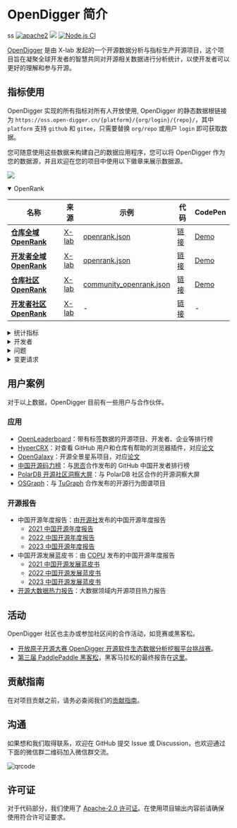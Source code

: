 # OpenDigger 简介
ss
[![apache2](https://img.shields.io/badge/license-Apache%202-blue)](https://github.com/X-lab2017/open-digger/blob/master/LICENSE) [![](https://img.shields.io/badge/Data-OpenDigger-2097FF)](https://github.com/X-lab2017/open-digger) [![Node.js CI](https://github.com/X-lab2017/open-digger/actions/workflows/node_ci.yml/badge.svg?branch=master)](https://github.com/X-lab2017/open-digger/actions/workflows/node_ci.yml)

[OpenDigger](https://github.com/X-lab2017/open-digger) 是由 X-lab 发起的一个开源数据分析与指标生产开源项目，这个项目旨在凝聚全球开发者的智慧共同对开源相关数据进行分析统计，以使开发者可以更好的理解和参与开源。

## 指标使用

OpenDigger 实现的所有指标对所有人开放使用, OpenDigger 的静态数据根链接为 `https://oss.open-digger.cn/{platform}/{org/login}/{repo}/`，其中 `platform` 支持 `github` 和 `gitee`，只需要替换 `org/repo` 或用户 `login` 即可获取数据。

您可随意使用这些数据来构建自己的数据应用程序，您可以将 OpenDigger 作为您的数据源，并且欢迎在您的项目中使用以下徽章来展示数据源。

[![](https://img.shields.io/badge/Data-OpenDigger-2097FF)](https://github.com/X-lab2017/open-digger)

<!-- OPENRANK -->
<details id="elevatedbtn" open>
  <summary>OpenRank</summary>
  <table>
    <thead>
      <tr>
        <th width="30%">名称</th>
        <th width="10%">来源</th>
        <th width="40%">示例</th>
        <th width="10%">代码</th>
        <th>CodePen</th>
      </tr>
    </thead>
    <tbody>
      <tr>
        <td class="centered-cell"><a href="metrics/global_openrank"><b>仓库全域 OpenRank</b></a></td>
        <td class="centered-cell"><a href="https://blog.frankzhao.cn/how_to_measure_open_source_2/">X-lab</a></td>
        <td class="centered-cell"><a href="https://oss.open-digger.cn/github/X-lab2017/open-digger/openrank.json">openrank.json</a></td>
        <td class="centered-cell"><a href="https://github.com/X-lab2017/open-digger/blob/master/src/metrics/indices.ts#L25">链接</a></td>
        <td class="centered-cell"><a href="https://codepen.io/frank-zsy/pen/bGjyqQj?type=openrank">Demo</a></td>
      </tr>
      <tr>
        <td class="centered-cell"><a href="metrics/global_openrank"><b>开发者全域 OpenRank</b></a></td>
        <td class="centered-cell"><a href="https://blog.frankzhao.cn/how_to_measure_open_source_3/">X-lab</a></td>
        <td class="centered-cell"><a href="https://oss.open-digger.cn/github/frank-zsy/openrank.json">openrank.json</a></td>
        <td class="centered-cell"><a href="https://github.com/X-lab2017/open-digger/blob/master/src/metrics/indices.ts#L57">链接</a></td>
        <td class="centered-cell"><a href="https://codepen.io/frank-zsy/pen/bGjyqQj?type=openrank&name=frank-zsy">Demo</a></td>
      </tr>
      <tr>
        <td class="centered-cell"><a href="metrics/community_openrank"><b>仓库社区 OpenRank</b></a></td>
        <td class="centered-cell"><a href="https://blog.frankzhao.cn/how_to_measure_open_source_3/">X-lab</a></td>
        <td class="centered-cell"><a href="https://oss.open-digger.cn/github/X-lab2017/open-digger/community_openrank.json">community_openrank.json</a></td>
        <td class="centered-cell"><a href="https://github.com/X-lab2017/open-digger/blob/master/src/metrics/indices.ts#L94">链接</a></td>
        <td class="centered-cell"><a href="https://codepen.io/frank-zsy/pen/abjMXBV">Demo</a></td>
      </tr>
      <tr>
        <td class="centered-cell"><a href="metrics/community_openrank"><b>开发者社区 OpenRank</b></a></td>
        <td class="centered-cell"><a href="https://blog.frankzhao.cn/how_to_measure_open_source_3/">X-lab</a></td>
        <td class="centered-cell">-</td>
        <td class="centered-cell"><a href="https://github.com/X-lab2017/open-digger/blob/master/src/metrics/indices.ts#L176">链接</a></td>
        <td class="centered-cell">-</td>
      </tr>
    </tbody>
  </table>
</details>

<!-- STATISTICS -->
<details id="elevatedbtn">
  <summary>统计指标</summary>
  <table>
    <thead>
      <tr>
        <th width="30%">名称</th>
        <th width="10%">来源</th>
        <th width="40%">示例</th>
        <th width="10%">代码</th>
        <th>CodePen</th>
      </tr>
    </thead>
    <tbody>
      <tr>
        <td class="centered-cell" rowspan="2"><a href="metrics/activity"><b>仓库活跃度</b></a></td>
        <td class="centered-cell" rowspan="2"><a href="https://blog.frankzhao.cn/how_to_measure_open_source_1/">X-lab</a></td>
        <td class="centered-cell"><a href="https://oss.open-digger.cn/github/X-lab2017/open-digger/activity.json">activity.json</a></td>
        <td class="centered-cell" rowspan="2"><a href="https://github.com/X-lab2017/open-digger/blob/master/src/metrics/indices.ts#L277">链接</a></td>
        <td class="centered-cell"><a href="https://codepen.io/frank-zsy/pen/bGjyqQj?type=activity">Demo</a></td>
      </tr>
      <tr>
        <td class="centered-cell"><a href="https://oss.open-digger.cn/github/X-lab2017/open-digger/activity_details.json">activity_details.json</a></td>
        <td class="centered-cell"><a href="https://codepen.io/tyn1998/pen/KKGxVrm">Demo</a></td>
      </tr>
      <tr>
        <td class="centered-cell" rowspan="2"><a href="metrics/activity"><b>开发者活跃度</b></a></td>
        <td class="centered-cell" rowspan="2"><a href="https://blog.frankzhao.cn/how_to_measure_open_source_1/">X-lab</a></td>
        <td class="centered-cell"><a href="https://oss.open-digger.cn/github/frank-zsy/activity.json">activity.json</a></td>
        <td class="centered-cell" rowspan="2"><a href="https://github.com/X-lab2017/open-digger/blob/master/src/metrics/indices.ts#L338">链接</a></td>
        <td class="centered-cell"><a href="https://codepen.io/frank-zsy/pen/bGjyqQj?type=activity">Demo</a></td>
      </tr>
      <tr>
        <td class="centered-cell"><a href="https://oss.open-digger.cn/github/frank-zsy/activity_details.json">activity_details.json</a></td>
        <td class="centered-cell">-</td>
      </tr>
      <tr>
        <td class="centered-cell">星标数</td>
        <td class="centered-cell">X-lab</td>
        <td class="centered-cell"><a href="https://oss.open-digger.cn/github/X-lab2017/open-digger/stars.json">stars.json</a></td>
        <td class="centered-cell"><a href="https://github.com/X-lab2017/open-digger/blob/master/src/metrics/metrics.ts#L18">链接</a></td>
        <td class="centered-cell"><a href="https://codepen.io/frank-zsy/pen/MWBdpNg?type=stars">Demo</a></td>
      </tr>
      <tr>
        <td class="centered-cell"><a href="metrics/technical_fork"><b>技术分叉</b></a></td>
        <td class="centered-cell"><a href="https://chaoss.community/zh-CN/metric-technical-fork/">CHAOSS</a></td>
        <td class="centered-cell"><a href="https://oss.open-digger.cn/github/X-lab2017/open-digger/technical_fork.json">technical_fork.json</a></td>
        <td class="centered-cell"><a href="https://github.com/X-lab2017/open-digger/blob/master/src/metrics/chaoss.ts#L12">链接</a></td>
        <td class="centered-cell"><a href="https://codepen.io/frank-zsy/pen/MWBdpNg?type=technical_fork">Demo</a></td>
      </tr>
      <tr>
        <td class="centered-cell">关注度</td>
        <td class="centered-cell">X-lab</td>
        <td class="centered-cell"><a href="https://oss.open-digger.cn/github/X-lab2017/open-digger/attention.json">attention.json</a></td>
        <td class="centered-cell"><a href="https://github.com/X-lab2017/open-digger/blob/master/src/metrics/indices.ts#L394">链接</a></td>
        <td class="centered-cell"><a href="https://codepen.io/frank-zsy/pen/MWBdpNg?type=attention">Demo</a></td>
      </tr>
      <tr>
        <td class="centered-cell"><a href="metrics/activity_dates_and_times"><b>活跃日期和时间</b></a></td>
        <td class="centered-cell"><a href="https://chaoss.community/zh-CN/metric-activity-dates-and-times/">CHAOSS</a></td>
        <td class="centered-cell"><a href="https://oss.open-digger.cn/github/X-lab2017/open-digger/active_dates_and_times.json">active_dates_and_times.json</a></td>
        <td class="centered-cell"><a href="https://github.com/X-lab2017/open-digger/blob/master/src/metrics/chaoss.ts#L960">链接</a></td>
        <td class="centered-cell"><a href="https://codepen.io/frank-zsy/pen/jOpQdZZ">Demo</a></td>
      </tr>
    </tbody>
  </table>
</details>

<!-- DEVELOPERS -->
<details id="elevatedbtn">
  <summary>开发者</summary>
  <table>
    <thead>
      <tr>
        <th width="30%">名称</th>
        <th width="10%">来源</th>
        <th width="40%">示例</th>
        <th width="10%">代码</th>
        <th>CodePen</th>
      </tr>
    </thead>
    <tbody>
      <tr>
        <td class="centered-cell" rowSpan="2"><a href="metrics/new_contributors"><b>新贡献者</b></a></td>
        <td class="centered-cell" rowSpan="2"><a href="https://chaoss.community/zh-CN/metric-new-contributors/">CHAOSS</a></td>
        <td class="centered-cell"><a href="https://oss.open-digger.cn/github/X-lab2017/open-digger/new_contributors.json">new_contributors.json</a></td>
        <td class="centered-cell" rowSpan="2"><a href="https://github.com/X-lab2017/open-digger/blob/master/src/metrics/chaoss.ts#L747">链接</a></td>
        <td class="centered-cell" rowSpan="2"><a href="https://codepen.io/frank-zsy/pen/RwBmpYZ">Demo</a></td>
      </tr>
      <tr>
        <td class="centered-cell"><a href="https://oss.open-digger.cn/github/X-lab2017/open-digger/new_contributors_detail.json">new_contributors_detail.json</a></td>
      </tr>
      <tr>
        <td class="centered-cell" rowSpan="2"><a href="metrics/contributors"><b>贡献者</b></a></td>
        <td class="centered-cell" rowSpan="2"><a href="https://chaoss.community/zh-CN/metric-contributors/">CHAOSS</a></td>
        <td class="centered-cell"><a href="https://oss.open-digger.cn/github/X-lab2017/open-digger/contributors.json">contributors.json</a></td>
        <td class="centered-cell" rowSpan="2"><a href="https://github.com/X-lab2017/open-digger/blob/master/src/metrics/chaoss.ts#L835">链接</a></td>
        <td class="centered-cell" rowSpan="2"><a href="https://codepen.io/frank-zsy/pen/RwBmpYZ">Demo</a></td>
      </tr>
      <tr>
        <td class="centered-cell"><a href="https://oss.open-digger.cn/github/X-lab2017/open-digger/contributors_detail.json">contributors_detail.json</a></td>
      </tr>
      <tr>
        <td class="centered-cell"><a href="metrics/inactive_contributors"><b>不活跃的贡献者</b></a></td>
        <td class="centered-cell"><a href="https://chaoss.community/zh-CN/metric-inactive-contributors/">CHAOSS</a></td>
        <td class="centered-cell"><a href="https://oss.open-digger.cn/github/X-lab2017/open-digger/inactive_contributors.json">inactive_contributors.json</a></td>
        <td class="centered-cell"><a href="https://github.com/X-lab2017/open-digger/blob/master/src/metrics/chaoss.ts#L880">链接</a></td>
        <td class="centered-cell"><a href="https://codepen.io/frank-zsy/pen/RwBmpYZ">Demo</a></td>
      </tr>
      <tr>
        <td class="centered-cell">参与者</td>
        <td class="centered-cell">X-lab</td>
        <td class="centered-cell"><a href="https://oss.open-digger.cn/github/X-lab2017/open-digger/participants.json">participants.json</a></td>
        <td class="centered-cell"><a href="https://github.com/X-lab2017/open-digger/blob/master/src/metrics/metrics.ts#L80">链接</a></td>
        <td class="centered-cell"><a href="https://codepen.io/frank-zsy/pen/RwBmpYZ">Demo</a></td>
      </tr>
      <tr>
        <td class="centered-cell" rowSpan="2"><a href="metrics/contributor_absence_factor"><b>贡献者缺席因素</b></a></td>
        <td class="centered-cell" rowSpan="2"><a href="https://chaoss.community/kb/metric-contributor-absence-factor/">CHAOSS</a></td>
        <td class="centered-cell"><a href="https://oss.open-digger.cn/github/X-lab2017/open-digger/bus_factor.json">bus_factor.json</a></td>
        <td class="centered-cell" rowSpan="2"><a href="https://github.com/X-lab2017/open-digger/blob/master/src/metrics/chaoss.ts#L672">链接</a></td>
        <td class="centered-cell" rowSpan="2"><a href="https://codepen.io/frank-zsy/pen/bGjyqQj?type=bus_factor">Demo</a></td>
      </tr>
      <tr>
        <td class="centered-cell"><a href="https://oss.open-digger.cn/github/X-lab2017/open-digger/bus_factor_detail.json">bus_factor_detail.json</a></td>
      </tr>
    </tbody>
  </table>
</details>

<!-- ISSUES -->
<details id="elevatedbtn">
  <summary>问题</summary>
  <table>
    <thead>
      <tr>
        <th width="30%">名称</th>
        <th width="10%">来源</th>
        <th width="40%">示例</th>
        <th width="10%">代码</th>
        <th>CodePen</th>
      </tr>
    </thead>
    <tbody>
      <tr>
        <td class="centered-cell"><a href="metrics/issue_new"><b>新问题</b></a></td>
        <td class="centered-cell"><a href="https://chaoss.community/zh-CN/metric-issues-new/">CHAOSS</a></td>
        <td class="centered-cell"><a href="https://oss.open-digger.cn/github/X-lab2017/open-digger/issues_new.json">issues_new.json</a></td>
        <td class="centered-cell"><a href="https://github.com/X-lab2017/open-digger/blob/master/src/metrics/chaoss.ts#L128">链接</a></td>
        <td class="centered-cell" rowSpan="3"><a href="https://codepen.io/frank-zsy/pen/mdjaZMw">Demo</a></td>
      </tr>
      <tr>
        <td class="centered-cell"><a href="metrics/issue_closed"><b>已关闭的问题</b></a></td>
        <td class="centered-cell"><a href="https://chaoss.community/zh-CN/metric-issues-closed/">CHAOSS</a></td>
        <td class="centered-cell"><a href="https://oss.open-digger.cn/github/X-lab2017/open-digger/issues_closed.json">issues_closed.json</a></td>
        <td class="centered-cell"><a href="https://github.com/X-lab2017/open-digger/blob/master/src/metrics/chaoss.ts#L193">链接</a></td>
      </tr>
      <tr>
        <td class="centered-cell">问题评论</td>
        <td class="centered-cell">X-lab</td>
        <td class="centered-cell"><a href="https://oss.open-digger.cn/github/X-lab2017/open-digger/issue_comments.json">issue_comments.json</a></td>
        <td class="centered-cell"><a href="https://github.com/X-lab2017/open-digger/blob/master/src/metrics/metrics.ts#L49">链接</a></td>
      </tr>
      <tr>
        <td class="centered-cell"><a href="metrics/issue_response_time"><b>问题响应时间</b></a></td>
        <td class="centered-cell"><a href="https://chaoss.community/zh-CN/metric-issue-response-time/">CHAOSS</a></td>
        <td class="centered-cell"><a href="https://oss.open-digger.cn/github/X-lab2017/open-digger/issue_response_time.json">issue_response_time.json</a></td>
        <td class="centered-cell"><a href="https://github.com/X-lab2017/open-digger/blob/master/src/metrics/chaoss.ts#L357">链接</a></td>
        <td class="centered-cell"><a href="https://codepen.io/frank-zsy/pen/VwBqwaP?type=issue_response_time">Demo</a></td>
      </tr>
      <tr>
        <td class="centered-cell"><a href="metrics/issue_resolution_duration"><b>问题解决持续时间</b></a></td>
        <td class="centered-cell"><a href="https://chaoss.community/zh-CN/metric-issue-resolution-duration/">CHAOSS</a></td>
        <td class="centered-cell"><a href="https://oss.open-digger.cn/github/X-lab2017/open-digger/issue_resolution_duration.json">issue_resolution_duration.json</a></td>
        <td class="centered-cell"><a href="https://github.com/X-lab2017/open-digger/blob/master/src/metrics/chaoss.ts#L292">链接</a></td>
        <td class="centered-cell"><a href="https://codepen.io/frank-zsy/pen/VwBqwaP?type=issue_resolution_duration">Demo</a></td>
      </tr>
      <tr>
        <td class="centered-cell"><a href="metrics/issue_age"><b>问题年龄</b></a></td>
        <td class="centered-cell"><a href="https://chaoss.community/zh-CN/metric-issue-age/">CHAOSS</a></td>
        <td class="centered-cell"><a href="https://oss.open-digger.cn/github/X-lab2017/open-digger/issue_age.json">issue_age.json</a></td>
        <td class="centered-cell"><a href="https://github.com/X-lab2017/open-digger/blob/master/src/metrics/chaoss.ts#L426">链接</a></td>
        <td class="centered-cell"><a href="https://codepen.io/frank-zsy/pen/VwBqwaP?type=issue_age">Demo</a></td>
      </tr>
    </tbody>
  </table>
</details>

<!-- CHANGE REQUESTS -->
<details id="elevatedbtn">
  <summary>变更请求</summary>
  <table>
    <thead>
      <tr>
        <th width="30%">名称</th>
        <th width="10%">来源</th>
        <th width="40%">示例</th>
        <th width="10%">代码</th>
        <th>CodePen</th>
      </tr>
    </thead>
    <tbody>
      <tr>
        <td class="centered-cell"><a href="metrics/change_requests"><b>变更请求</b></a></td>
        <td class="centered-cell"><a href="https://chaoss.community/zh-CN/metric-change-requests/">CHAOSS</a></td>
        <td class="centered-cell"><a href="https://oss.open-digger.cn/github/X-lab2017/open-digger/change_requests.json">change_requests.json</a></td>
        <td class="centered-cell"><a href="https://github.com/X-lab2017/open-digger/blob/master/src/metrics/chaoss.ts#L697">链接</a></td>
        <td class="centered-cell" rowSpan="3"><a href="https://codepen.io/frank-zsy/pen/bGjPGxw">Demo</a></td>
      </tr>
      <tr>
        <td class="centered-cell"><a href="metrics/change_requests_accepted"><b>接受的变更请求</b></a></td>
        <td class="centered-cell"><a href="https://chaoss.community/zh-CN/metric-change-requests-accepted/">CHAOSS</a></td>
        <td class="centered-cell"><a href="https://oss.open-digger.cn/github/X-lab2017/open-digger/change_requests_accepted.json">change_requests_accepted.json</a></td>
        <td class="centered-cell"><a href="https://github.com/X-lab2017/open-digger/blob/master/src/metrics/chaoss.ts#L497">链接</a></td>
      </tr>
      <tr>
        <td class="centered-cell"><a href="metrics/change_requests_reviews"><b>变更请求审查</b></a></td>
        <td class="centered-cell"><a href="https://chaoss.community/zh-CN/metric-change-request-reviews/">CHAOSS</a></td>
        <td class="centered-cell"><a href="https://oss.open-digger.cn/github/X-lab2017/open-digger/change_requests_reviews.json">change_requests_reviews.json</a></td>
        <td class="centered-cell"><a href="https://github.com/X-lab2017/open-digger/blob/master/src/metrics/chaoss.ts#L734">链接</a></td>
      </tr>
      <tr>
        <td class="centered-cell"><a href="metrics/change_requests_response_time"><b>变更请求响应时间</b></a></td>
        <td class="centered-cell"><a href="https://chaoss.community/zh-CN/metric-issue-response-time/">CHAOSS</a></td>
        <td class="centered-cell"><a href="https://oss.open-digger.cn/github/X-lab2017/open-digger/change_request_response_time.json">change_request_response_time.json</a></td>
        <td class="centered-cell"><a href="https://github.com/X-lab2017/open-digger/blob/master/src/metrics/chaoss.ts#L415">链接</a></td>
        <td class="centered-cell"><a href="https://codepen.io/frank-zsy/pen/VwBqwaP?type=change_request_response_time">Demo</a></td>
      </tr>
      <tr>
        <td class="centered-cell"><a href="metrics/change_requests_resolution_duration"><b>变更请求解决持续时间</b></a></td>
        <td class="centered-cell"><a href="https://chaoss.community/zh-CN/metric-issue-resolution-duration/">CHAOSS</a></td>
        <td class="centered-cell"><a href="https://oss.open-digger.cn/github/X-lab2017/open-digger/change_request_resolution_duration.json">change_request_resolution_duration.json</a></td>
        <td class="centered-cell"><a href="https://github.com/X-lab2017/open-digger/blob/master/src/metrics/chaoss.ts#L341">链接</a></td>
        <td class="centered-cell"><a href="https://codepen.io/frank-zsy/pen/VwBqwaP?type=change_request_resolution_duration">Demo</a></td>
      </tr>
      <tr>
        <td class="centered-cell"><a href="metrics/change_requests_age"><b>变更请求年龄</b></a></td>
        <td class="centered-cell"><a href="https://chaoss.community/zh-CN/metric-issue-age/">CHAOSS</a></td>
        <td class="centered-cell"><a href="https://oss.open-digger.cn/github/X-lab2017/open-digger/change_request_age.json">change_request_age.json</a></td>
        <td class="centered-cell"><a href="https://github.com/X-lab2017/open-digger/blob/master/src/metrics/chaoss.ts#L494">链接</a></td>
        <td class="centered-cell"><a href="https://codepen.io/frank-zsy/pen/VwBqwaP?type=change_request_age">Demo</a></td>
      </tr>
      <tr>
        <td class="centered-cell" rowSpan="3"><a href="metrics/code_changes_lines"><b>代码更改行</b></a></td>
        <td class="centered-cell" rowspan="3"><a href="https://chaoss.community/zh-CN/metric-code-changes-lines/">CHAOSS</a></td>
        <td class="centered-cell"><a href="https://oss.open-digger.cn/github/X-lab2017/open-digger/code_change_lines_add.json">code_change_lines_add.json</a></td>
        <td class="centered-cell" rowspan="3"><a href="https://github.com/X-lab2017/open-digger/blob/master/src/metrics/chaoss.ts#L94">链接</a></td>
        <td class="centered-cell" rowspan="3"><a href="https://codepen.io/frank-zsy/pen/dyjByKL">Demo</a></td>
      </tr>
      <tr>
        <td class="centered-cell"><a href="https://oss.open-digger.cn/github/X-lab2017/open-digger/code_change_lines_remove.json">code_change_lines_remove.json</a></td>
      </tr>
      <tr>
        <td class="centered-cell"><a href="https://oss.open-digger.cn/github/X-lab2017/open-digger/code_change_lines_sum.json">code_change_lines_sum.json</a></td>
      </tr>
    </tbody>
  </table>
</details>


## 用户案例

对于以上数据，OpenDigger 目前有一些用户与合作伙伴。

### 应用

- [OpenLeaderboard](https://open-leaderboard.x-lab.info/)：带有标签数据的开源项目、开发者、企业等排行榜
- [HyperCRX](https://github.com/hypertrons/hypertrons-crx)：对查看 GitHub 用户和仓库有帮助的浏览器插件，对应[论文](https://dl.acm.org/doi/10.1145/3643916.3644440)
- [OpenGalaxy](https://open-galaxy.x-lab.info/)：开源全景星系项目，对应[论文](https://dl.acm.org/doi/10.1145/3643916.3644441)
- [中国开源码力榜](https://opensource.win/)：与[思否](https://segmentfault.com/)合作发布的 GitHub 中国开发者排行榜
- [PolarDB 开源社区洞察大屏](https://polardbx.com/dataPanorama)：与 PolarDB 社区合作的开源洞察大屏
- [OSGraph](https://osgraph.com/)：与 [TuGraph](https://www.tugraph.tech/) 合作发布的开源行为图谱项目

### 开源报告

- 中国开源年度报告：由[开源社](https://kaiyuanshe.cn/)发布的中国开源年度报告
  - [2021 中国开源年度报告](https://kaiyuanshe.cn/document/china-os-report-2021/)
  - [2022 中国开源年度报告](https://kaiyuanshe.cn/article/2022-China-Open-Source-Annual-Report)
  - [2023 中国开源年度报告](https://kaiyuanshe.cn/article/Year-of-the-Dragon-Ceremony-2023-China-Open-Source-Annual-Report)
- 中国开源发展蓝皮书：由 [COPU](http://www.copu.org.cn/) 发布的中国开源年度报告
  - [2021 中国开源发展蓝皮书](http://www.cosspu.org.cn/download/showdownload.php?id=26)
  - [2022 中国开源发展蓝皮书](http://www.cosspu.org.cn/download/showdownload.php?id=27)
  - [2023 中国开源发展蓝皮书](http://www.cosspu.org.cn/download/showdownload.php?id=25)
- [开源大数据热力报告](https://github.com/X-lab2017/open-digger/blob/master/cooperations/big_data_open_source_heat_report/开源大数据热力报告2022.pdf)：大数据领域内开源项目热力报告

## 活动

OpenDigger 社区也主办或参加社区间的合作活动，如竞赛或黑客松。

- [开放原子开源大赛 OpenDigger 开源软件生态数据分析挖掘平台挑战赛](https://competition.atomgit.com/competitionInfo?id=bc6603e0b8bf11ed804e6b78b4426d45)。
- [第三届 PaddlePaddle 黑客松](https://www.paddlepaddle.org.cn/PaddlePaddleHackathon-2022-6)，黑客马拉松的最终报告在[这里](https://github.com/X-lab2017/open-digger/tree/master/cooperations/paddle_hackathon_3rd)。

## 贡献指南

在对项目贡献之前，请务必查阅我们的[贡献指南](https://github.com/X-lab2017/open-digger/blob/master/docs/CONTRIBUTING.md)。

## 沟通

如果想和我们取得联系，欢迎在 GitHub 提交 Issue 或 Discussion，也欢迎通过下面的微信群二维码加入微信群交流。

![qrcode](@site/static/img/wechat-qrcode.jpeg)

## 许可证

对于代码部分，我们使用了 [Apache-2.0 许可证](https://github.com/X-lab2017/open-digger/blob/master/LICENSE)。在使用项目输出内容前请确保使用符合许可证要求。
